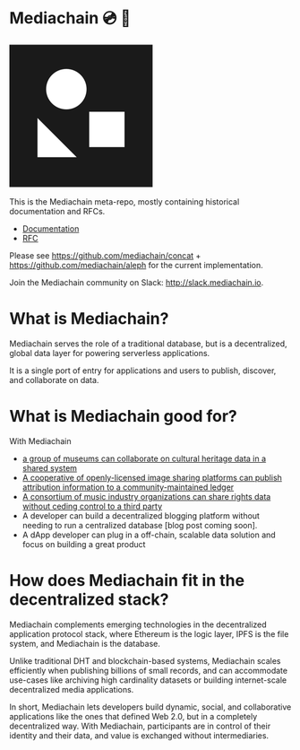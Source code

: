 # Mediachain 💿 🔗
![logo](mediachain_logo_small.png)

This is the Mediachain meta-repo, mostly containing historical documentation and RFCs. 

- [Documentation](https://mediachain.github.io/mediachain-docs)
- [RFC](https://github.com/mediachain/mediachain/blob/master/rfc/mediachain-rfc-4.md)

Please see https://github.com/mediachain/concat + https://github.com/mediachain/aleph for the current implementation.

Join the Mediachain community on Slack: http://slack.mediachain.io.

# What is Mediachain?

Mediachain serves the role of a traditional database, but is a decentralized, global data layer for powering serverless applications.

It is a single port of entry for applications and users to publish, discover, and collaborate on data.

# What is Mediachain good for?

With Mediachain

- [a group of museums can collaborate on cultural heritage data in a shared system](https://blog.mediachain.io/bringing-cultural-metadata-to-life-12cc118b2298)
- [A cooperative of openly-licensed image sharing platforms can publish attribution information to a community-maintained ledger](https://blog.mediachain.io/please-share-with-gratitude-b489e60a3e13#.nhr7031af)
- [A consortium of music industry organizations can share rights data without ceding control to a third party](https://blog.mediachain.io/what-a-blockchain-for-music-really-means-e2f8dc66d57d)
- A developer can build a decentralized blogging platform without needing to run a centralized database [blog post coming soon].
- A dApp developer can plug in a off-chain, scalable data solution and focus on building a great product

# How does Mediachain fit in the decentralized stack?

Mediachain complements emerging technologies in the decentralized application protocol stack, where Ethereum is the logic layer, IPFS is the file system, and Mediachain is the database.

Unlike traditional DHT and blockchain-based systems, Mediachain scales efficiently when publishing billions of small records, and can accommodate use-cases like archiving high cardinality datasets or building internet-scale decentralized media applications.

In short, Mediachain lets developers build dynamic, social, and collaborative applications like the ones that defined Web 2.0, but in a completely decentralized way. With Mediachain, participants are in control of their identity and their data, and value is exchanged without intermediaries.

